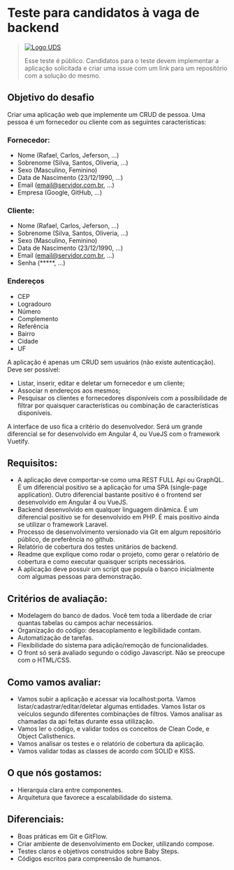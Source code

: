 # Teste para candidatos à vaga de backend

> [![Logo UDS](https://raw.githubusercontent.com/uds-tecnologia/teste-programador-back-end/master/logo%20uds%20azul%20escuro.png)](https://www.uds.com.br)
>
> Esse teste é público. Candidatos para o teste devem implementar a aplicação solicitada e criar uma issue com um link para um repositório com a solução do mesmo.

## Objetivo do desafio
Criar uma aplicação web que implemente um CRUD de pessoa. Uma pessoa é um fornecedor ou cliente com as seguintes características:

### Fornecedor:
- Nome (Rafael, Carlos, Jeferson, ...)
- Sobrenome (Silva, Santos, Oliveria, ...)
- Sexo (Masculino, Feminino)
- Data de Nascimento (23/12/1990, ...)
- Email (email@servidor.com.br, ...)
- Empresa (Google, GitHub, ...)

### Cliente:
- Nome (Rafael, Carlos, Jeferson, ...)
- Sobrenome (Silva, Santos, Oliveria, ...)
- Sexo (Masculino, Feminino)
- Data de Nascimento (23/12/1990, ...)
- Email (email@servidor.com.br, ...)
- Senha (*****, ...)

### Endereços
- CEP
- Logradouro
- Número
- Complemento
- Referência
- Bairro
- Cidade
- UF

A aplicação é apenas um CRUD sem usuários (não existe autenticação). Deve ser possível:
- Listar, inserir, editar e deletar um fornecedor e um cliente;
- Associar n endereços aos mesmos;
- Pesquisar os clientes e fornecedores disponíveis com a possibilidade de filtrar por quaisquer características ou combinação de características disponíveis.

A interface de uso fica a critério do desenvolvedor. Será um grande diferencial se for desenvolvido em Angular 4, ou VueJS com o framework Vuetify.

## Requisitos:
- A aplicação deve comportar-se como uma REST FULL Api ou GraphQL. É um diferencial positivo se a aplicação for uma SPA (single-page application). Outro diferencial bastante positivo é o frontend ser desenvolvido em Angular 4 ou VueJS.
- Backend desenvolvido em qualquer linguagem dinâmica. É um diferencial positivo se for desenvolvido em PHP. É mais positivo ainda se utilizar o framework Laravel.
- Processo de desenvolvimento versionado via Git em algum repositório público, de preferência no github.
- Relatório de cobertura dos testes unitários de backend.
- Readme que explique como rodar o projeto, como gerar o relatório de cobertura e como executar quaisquer scripts necessários.
- A aplicação deve possuir um script que popula o banco inicialmente com algumas pessoas para demonstração.

## Critérios de avaliação:
- Modelagem do banco de dados. Você tem toda a liberdade de criar quantas tabelas ou campos achar necessários.
- Organização do código: desacoplamento e legibilidade contam.
- Automatização de tarefas.
- Flexibilidade do sistema para adição/remoção de funcionalidades.
- O front só será avaliado segundo o código Javascript. Não se preocupe com o HTML/CSS.

## Como vamos avaliar:
- Vamos subir a aplicação e acessar via localhost:porta. Vamos listar/cadastrar/editar/deletar algumas entidades. Vamos listar os veículos segundo diferentes combinações de filtros. Vamos analisar as chamadas da api feitas durante essa utilização.
- Vamos ler o código, e validar todos os conceitos de Clean Code, e Object Calisthenics.
- Vamos analisar os testes e o relatório de cobertura da aplicação.
- Vamos validar todas as classes de acordo com SOLID e KISS.

## O que nós gostamos:
- Hierarquia clara entre componentes.
- Arquitetura que favorece a escalabilidade do sistema.

## Diferenciais:
- Boas práticas em Git e GitFlow.
- Criar ambiente de desenvolvimento em Docker, utilizando compose.
- Testes claros e objetivos construidos sobre Baby Steps.
- Códigos escritos para compreensão de humanos.

